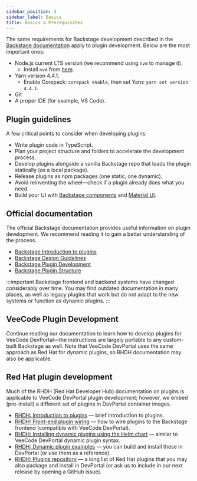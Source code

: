 ```yaml
---
sidebar_position: 4
sidebar_label: Basics
title: Basics & Prerequisites
---
```


The same requirements for Backstage development described in the [Backstage documentation](https://backstage.io/docs/getting-started/#prerequisites) apply to plugin development. Below are the most important ones:

- Node.js current LTS version (we recommend using `nvm` to manage it).
    - Install `nvm` from [here](https://github.com/nvm-sh/nvm?tab=readme-ov-file#installing-and-updating).
- Yarn version 4.4.1.
    - Enable Corepack: `corepack enable`, then set Yarn: `yarn set version 4.4.1`.
- Git
- A proper IDE (for example, VS Code).

## Plugin guidelines

A few critical points to consider when developing plugins:

- Write plugin code in TypeScript.
- Plan your project structure and folders to accelerate the development process.
- Develop plugins alongside a vanilla Backstage repo that loads the plugin statically (as a local package).
- Release plugins as npm packages (one static, one dynamic).
- Avoid reinventing the wheel—check if a plugin already does what you need.
- Build your UI with [Backstage components](https://backstage.io/storybook/) and [Material UI](https://mui.com/material-ui/).

## Official documentation

The official Backstage documentation provides useful information on plugin development. We recommend reading it to gain a better understanding of the process.

- [Backstage Introduction to plugins](https://backstage.io/docs/plugins/)
- [Backstage Design Guidelines](https://backstage.io/docs/dls/design)
- [Backstage Plugin Development](https://backstage.io/docs/plugins/plugin-development)
- [Backstage Plugin Structure](https://backstage.io/docs/plugins/structure-of-a-plugin)

:::important
Backstage frontend and backend systems have changed considerably over time. You may find outdated documentation in many places, as well as legacy plugins that work but do not adapt to the new systems or function as dynamic plugins.
:::

## VeeCode Plugin Development

Continue reading our documentation to learn how to develop plugins for VeeCode DevPortal—the instructions are largely portable to any custom-built Backstage as well. Note that VeeCode DevPortal uses the same approach as Red Hat for dynamic plugins, so RHDH documentation may also be applicable.

## Red Hat plugin development

Much of the RHDH (Red Hat Developer Hub) documentation on plugins is applicable to VeeCode DevPortal plugin development; however, we embed (pre-install) a different set of plugins in DevPortal container images.

- [RHDH: Introduction to plugins](https://docs.redhat.com/en/documentation/red_hat_developer_hub/1.7/html/introduction_to_plugins/index) — brief introduction to plugins.
- [RHDH: Front-end plugin wiring](https://docs.redhat.com/en/documentation/red_hat_developer_hub/1.7/html/installing_and_viewing_plugins_in_red_hat_developer_hub/assembly-front-end-plugin-wiring.adoc_rhdh-extensions-plugins) — how to wire plugins to the Backstage frontend (compatible with VeeCode DevPortal).
- [RHDH: Installing dynamic plugins using the Helm chart](https://docs.redhat.com/en/documentation/red_hat_developer_hub/1.7/html/installing_and_viewing_plugins_in_red_hat_developer_hub/rhdh-installing-rhdh-plugins_title-plugins-rhdh-about#con-install-dynamic-plugin-helm_rhdh-installing-rhdh-plugins) — similar to VeeCode DevPortal dynamic plugin syntax.
- [RHDH: Dynamic plugin examples](https://github.com/redhat-developer/rhdh/blob/main/docs/dynamic-plugins/examples.md) — you can build and install these in DevPortal (or use them as a reference).
- [RHDH: Plugins repository](https://github.com/redhat-developer/rhdh-plugins) — a long list of Red Hat plugins that you may also package and install in DevPortal (or ask us to include in our next release by opening a GitHub issue).
